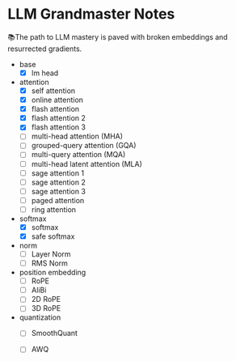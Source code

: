 # LLM Grandmaster Notes

📚The path to LLM mastery is paved with broken embeddings and resurrected gradients.

- base
  + [x] lm head
- attention
  + [x] self attention
  + [x] online attention
  + [x] flash attention
  + [x] flash attention 2
  + [x] flash attention 3
  + [ ] multi-head attention (MHA)
  + [ ] grouped-query attention (GQA)
  + [ ] multi-query attention (MQA)
  + [ ] multi-head latent attention (MLA)
  + [ ] sage attention 1
  + [ ] sage attention 2
  + [ ] sage attention 3
  + [ ] paged attention
  + [ ] ring attention
- softmax
  + [x] softmax
  + [x] safe softmax
- norm
  + [ ] Layer Norm
  + [ ] RMS Norm
- position embedding
  + [ ] RoPE
  + [ ] AliBi
  + [ ] 2D RoPE
  + [ ] 3D RoPE
- quantization
  + [ ] SmoothQuant
  + [ ] AWQ
  

